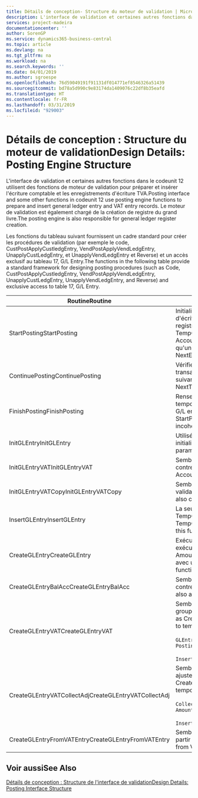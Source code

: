 ```yaml
---
title: Détails de conception- Structure du moteur de validation | Microsoft Docs
description: L'interface de validation et certaines autres fonctions dans le codeunit 12 utilisent des fonctions de moteur de validation pour préparer et insérer l'écriture comptable et les enregistrements d'écriture TVA. Le moteur de validation est également chargé de la création de registre du grand livre.
services: project-madeira
documentationcenter: ''
author: SorenGP
ms.service: dynamics365-business-central
ms.topic: article
ms.devlang: na
ms.tgt_pltfrm: na
ms.workload: na
ms.search.keywords: ''
ms.date: 04/01/2019
ms.author: sgroespe
ms.openlocfilehash: 76d59049191f91131df014771ef8546326a51439
ms.sourcegitcommit: bd78a5d990c9e83174da1409076c22df8b35eafd
ms.translationtype: HT
ms.contentlocale: fr-FR
ms.lasthandoff: 03/31/2019
ms.locfileid: "929003"
---
```

# <a name="design-details-posting-engine-structure"></a><span data-ttu-id="5d882-104">Détails de conception : Structure du moteur de validation</span><span class="sxs-lookup"><span data-stu-id="5d882-104">Design Details: Posting Engine Structure</span></span>
<span data-ttu-id="5d882-105">L'interface de validation et certaines autres fonctions dans le codeunit 12 utilisent des fonctions de moteur de validation pour préparer et insérer l'écriture comptable et les enregistrements d'écriture TVA.</span><span class="sxs-lookup"><span data-stu-id="5d882-105">Posting interface and some other functions in codeunit 12 use posting engine functions to prepare and insert general ledger entry and VAT entry records.</span></span> <span data-ttu-id="5d882-106">Le moteur de validation est également chargé de la création de registre du grand livre.</span><span class="sxs-lookup"><span data-stu-id="5d882-106">The posting engine is also responsible for general ledger register creation.</span></span>  
  
 <span data-ttu-id="5d882-107">Les fonctions du tableau suivant fournissent un cadre standard pour créer les procédures de validation (par exemple le code, CustPostApplyCustledgEntry, VendPostApplyVendLedgEntry, UnapplyCustLedgEntry, et UnapplyVendLedgEntry et Reverse) et un accès exclusif au tableau 17, G/L Entry.</span><span class="sxs-lookup"><span data-stu-id="5d882-107">The functions in the following table provide a standard framework for designing posting procedures (such as Code, CustPostApplyCustledgEntry, VendPostApplyVendLedgEntry, UnapplyCustLedgEntry, UnapplyVendLedgEntry, and Reverse) and exclusive access to table 17, G/L Entry.</span></span>  
  
|<span data-ttu-id="5d882-108">Routine</span><span class="sxs-lookup"><span data-stu-id="5d882-108">Routine</span></span>|<span data-ttu-id="5d882-109">Désignation</span><span class="sxs-lookup"><span data-stu-id="5d882-109">Description</span></span>|  
|-------------|---------------------------------------|  
|<span data-ttu-id="5d882-110">StartPosting</span><span class="sxs-lookup"><span data-stu-id="5d882-110">StartPosting</span></span>|<span data-ttu-id="5d882-111">Initialise le tampon de validation TempGLEntryBuf, verrouille les tableaix d'écriture comptable et écriture TVA, et initialise la période de comptabilité, le registre de comptabilité et le taux de change.</span><span class="sxs-lookup"><span data-stu-id="5d882-111">Initializes posting buffer TempGLEntryBuf, locks G/L Entry and VAT Entry tables, and initializes Accounting Period, G/L Register, and Exchange Rate.</span></span> <span data-ttu-id="5d882-112">Ne devrait être appelé qu'une fois, alors NextEntryNo est 0.</span><span class="sxs-lookup"><span data-stu-id="5d882-112">Should be called only once, then NextEntryNo is 0.</span></span>|  
|<span data-ttu-id="5d882-113">ContinuePosting</span><span class="sxs-lookup"><span data-stu-id="5d882-113">ContinuePosting</span></span>|<span data-ttu-id="5d882-114">Vérifie et valide la TVA sur encaissement pour le précédent incrément de transaction NextTransactionNo et prépare la validation de la ligne suivante.</span><span class="sxs-lookup"><span data-stu-id="5d882-114">Checks and posts unrealized VAT for previous transaction increment NextTransactionNo and prepares post of next line.</span></span>|  
|<span data-ttu-id="5d882-115">FinishPosting</span><span class="sxs-lookup"><span data-stu-id="5d882-115">FinishPosting</span></span>|<span data-ttu-id="5d882-116">Renseigne la validation en insérant des écritures comptables à partir de tampon temporaire dans le tableau de base de données.</span><span class="sxs-lookup"><span data-stu-id="5d882-116">Completes posting by inserting G/L entries from temporary buffer into database table.</span></span> <span data-ttu-id="5d882-117">Toujours utilisé avec StartPosting.</span><span class="sxs-lookup"><span data-stu-id="5d882-117">Always used together with StartPosting.</span></span> <span data-ttu-id="5d882-118">Vérifie les incohérences.</span><span class="sxs-lookup"><span data-stu-id="5d882-118">Checks for inconsistencies.</span></span>|  
|<span data-ttu-id="5d882-119">InitGLEntry</span><span class="sxs-lookup"><span data-stu-id="5d882-119">InitGLEntry</span></span>|<span data-ttu-id="5d882-120">Utilisé pour lancer la nouvelle écriture comptable pour Gen. Jnl Line.</span><span class="sxs-lookup"><span data-stu-id="5d882-120">Used to initialize new G/L entry for Gen. Jnl Line.</span></span> <span data-ttu-id="5d882-121">Retourne GLEntry comme paramètre.</span><span class="sxs-lookup"><span data-stu-id="5d882-121">Returns GLEntry as parameter.</span></span>|  
|<span data-ttu-id="5d882-122">InitGLEntryVAT</span><span class="sxs-lookup"><span data-stu-id="5d882-122">InitGLEntryVAT</span></span>|<span data-ttu-id="5d882-123">Semblable à InitGLEntry, mais affecte également Numéro de compte contrepartie et SummarizeVAT.</span><span class="sxs-lookup"><span data-stu-id="5d882-123">Same as InitGLEntry, but also assigns Bal. Account No. and SummarizeVAT.</span></span>|  
|<span data-ttu-id="5d882-124">InitGLEntryVATCopy</span><span class="sxs-lookup"><span data-stu-id="5d882-124">InitGLEntryVATCopy</span></span>|<span data-ttu-id="5d882-125">Semblable à InitGLEntryVAT, mais copie également les données des groupes de validation de l'écriture TVA avant SummarizeVAT.</span><span class="sxs-lookup"><span data-stu-id="5d882-125">Similar to InitGLEntryVAT, but also copies posting groups data from VAT Entry before SummarizeVAT.</span></span>|  
|<span data-ttu-id="5d882-126">InsertGLEntry</span><span class="sxs-lookup"><span data-stu-id="5d882-126">InsertGLEntry</span></span>|<span data-ttu-id="5d882-127">La seule fonction qui insère l'écriture comptable dans le tableau TempGLEntryBuf global.</span><span class="sxs-lookup"><span data-stu-id="5d882-127">The only function that inserts G/L entry into global TempGLEntryBuf table.</span></span> <span data-ttu-id="5d882-128">Utilisez toujours cette fonction pour insérer.</span><span class="sxs-lookup"><span data-stu-id="5d882-128">Always use this function for insert.</span></span>|  
|<span data-ttu-id="5d882-129">CreateGLEntry</span><span class="sxs-lookup"><span data-stu-id="5d882-129">CreateGLEntry</span></span>|<span data-ttu-id="5d882-130">Exécute InitGLEntry, affecte le montant des devises supplémentaires, puis exécute InsertGLEntry.</span><span class="sxs-lookup"><span data-stu-id="5d882-130">Performs an InitGLEntry, assigns Additional Currency Amount, and then performs InsertGLEntry.</span></span> <span data-ttu-id="5d882-131">Remplace plusieurs lignes de code avec un seul appel de fonction.</span><span class="sxs-lookup"><span data-stu-id="5d882-131">Replaces several lines of code with a single function call.</span></span>|  
|<span data-ttu-id="5d882-132">CreateGLEntryBalAcc</span><span class="sxs-lookup"><span data-stu-id="5d882-132">CreateGLEntryBalAcc</span></span>|<span data-ttu-id="5d882-133">Semblable à CreateGLEntry, mais affecte également Type de compte contrepartie et Numéro de compte contrepartie.</span><span class="sxs-lookup"><span data-stu-id="5d882-133">Same as CreateGLEntry, but also assigns Bal. Account Type and Bal. Account No.</span></span>|  
|<span data-ttu-id="5d882-134">CreateGLEntryVAT</span><span class="sxs-lookup"><span data-stu-id="5d882-134">CreateGLEntryVAT</span></span>|<span data-ttu-id="5d882-135">Semblable à CreateGLEntry, mais avec le traitement supplémentaire pour les groupes de validation et l'enregistrement sur un tampon TVA temporaire :</span><span class="sxs-lookup"><span data-stu-id="5d882-135">Same as CreateGLEntry, but with additional processing for posting groups and saving to temporary VAT buffer:</span></span><br /><br /> `GLEntry.CopyPostingGroupsFromDtldCVBuf(DtldCVLedgEntryBuf,GenJnlLine."Gen. Posting Type");`<br /><br /> `InsertVATEntriesFromTemp(DtldCVLedgEntryBuf,GLEntry);`|  
|<span data-ttu-id="5d882-136">CreateGLEntryVATCollectAdj</span><span class="sxs-lookup"><span data-stu-id="5d882-136">CreateGLEntryVATCollectAdj</span></span>|<span data-ttu-id="5d882-137">Semblable à CreateGLEntry, mais avec la collection supplémentaire des ajustements et l'enregistrement sur un tampon TVA temporaire :</span><span class="sxs-lookup"><span data-stu-id="5d882-137">Same as CreateGLEntry, but with additional collection of adjustments and saving to temporary VAT buffer:</span></span><br /><br /> `CollectAdjustment(AdjAmount,GLEntry.Amount,GLEntry."Additional-Currency Amount",OriginalDateSet);`<br /><br /> `InsertVATEntriesFromTemp(DtldCVLedgEntryBuf,GLEntry);`|  
|<span data-ttu-id="5d882-138">CreateGLEntryFromVATEntry</span><span class="sxs-lookup"><span data-stu-id="5d882-138">CreateGLEntryFromVATEntry</span></span>|<span data-ttu-id="5d882-139">Semblable à CreateGLEntry, mais copie également les groupes de validation à partir de l'écriture TVA.</span><span class="sxs-lookup"><span data-stu-id="5d882-139">Same as CreateGLEntry, but also copies posting groups from VAT entry.</span></span>|  
  
## <a name="see-also"></a><span data-ttu-id="5d882-140">Voir aussi</span><span class="sxs-lookup"><span data-stu-id="5d882-140">See Also</span></span>  
 [<span data-ttu-id="5d882-141">Détails de conception : Structure de l'interface de validation</span><span class="sxs-lookup"><span data-stu-id="5d882-141">Design Details: Posting Interface Structure</span></span>](design-details-posting-interface-structure.md)